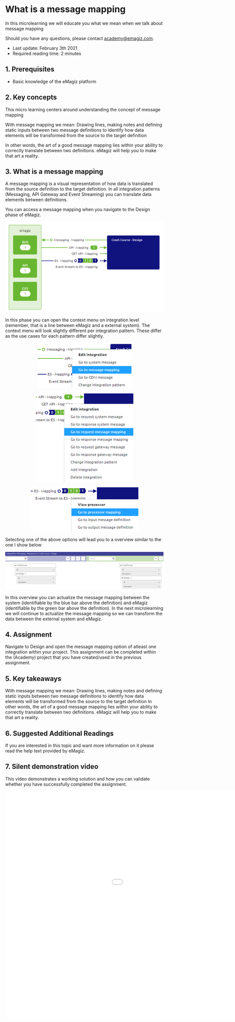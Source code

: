 # What is a message mapping

In this microlearning we will educate you what we mean when we talk about message mapping

Should you have any questions, please contact academy@emagiz.com.

- Last update: February 3th 2021
- Required reading time: 2 minutes

## 1. Prerequisites
- Basic knowledge of the eMagiz platform

## 2. Key concepts
This micro learning centers around understanding the concept of message mapping

With message mapping we mean: Drawing lines, making notes and defining static inputs between two message definitions to identify how data elements will be transformed from the source to the target definition

In other words, the art of a good message mapping lies within your ability to correctly translate between two definitions. eMagiz will help you to make that art a reality.

## 3. What is a message mapping

A message mapping is a visual representation of how data is translated from the source definition to the target definition. 
In all integration patterns (Messaging, API Gateway and Event Streaming) you can translate data elements between definitions.

You can access a message mapping when you navigate to the Design phase of eMagiz. 

<p align="center"><img src="../../img/microlearning/ml-what-is-a-message-mapping--design-overview.png"></p> 

In this phase you can open the context menu on integration level (remember, that is a line between eMagiz and a external system). 
The context menu will look slightly different per integration pattern. These differ as the use cases for each pattern differ slightly.

<p align="center"><img src="../../img/microlearning/ml-what-is-a-message-mapping--context-menu-messaging-mapping.png"></p>

<p align="center"><img src="../../img/microlearning/ml-what-is-a-message-mapping--context-menu-api-mapping.png"></p>

<p align="center"><img src="../../img/microlearning/ml-what-is-a-message-mapping--context-menu-es-mapping.png"></p>

Selecting one of the above options will lead you to a overview similar to the one I show below

<p align="center"><img src="../../img/microlearning/ml-what-is-a-message-mapping--message-mapping-overview.png"></p>

In this overview you can actualize the message mapping between the system (identifiable by the blue bar above the definition) and eMagiz (identifiable by the green bar above the definition).
In the next microlearning we will continue to actualize the message mapping so we can transform the data between the external system and eMagiz.


## 4. Assignment

Navigate to Design and open the message mapping option of atleast one integration within your project.
This assignment can be completed within the (Academy) project that you have created/used in the previous assignment.

## 5. Key takeaways

With message mapping we mean: Drawing lines, making notes and defining static inputs between two message definitions to identify how data elements will be transformed from the source to the target definition
In other words, the art of a good message mapping lies within your ability to correctly translate between two definitions. eMagiz will help you to make that art a reality.

## 6. Suggested Additional Readings

If you are interested in this topic and want more information on it please read the help text provided by eMagiz.

## 7. Silent demonstration video

This video demonstrates a working solution and how you can validate whether you have successfully completed the assignment.

<iframe width="1280" height="720" src="../../vid/microlearning/microlearning-what-is-a-message-mapping.mp4" frameborder="0" allow="accelerometer; autoplay; clipboard-write; encrypted-media; gyroscope; picture-in-picture" allowfullscreen></iframe>